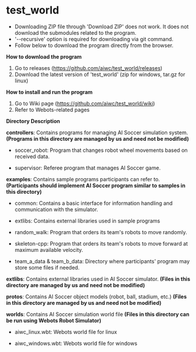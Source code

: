 # test_world

- Downloading ZIP file through 'Download ZIP' does not work. It does not download the submodules related to the program.
- '--recursive' option is required for downloading via git command.
- Follow below to download the program directly from the browser.

**How to download the program**

1. Go to releases (https://github.com/aiwc/test_world/releases)
2. Download the latest version of 'test_world' (zip for windows, tar.gz for linux)

**How to install and run the program**

1. Go to Wiki page (https://github.com/aiwc/test_world/wiki)
2. Refer to Webots-related pages

**Directory Description**

**controllers**: Contains programs for managing AI Soccer simulation system. **(Programs in this directory are managed by us and need not be modified)**

- soccer_robot: Program that changes robot wheel movements based on received data.

- supervisor: Referee program that manages AI Soccer game.

**examples**: Contains sample programs participants can refer to. **(Participants should implement AI Soccer program similar to samples in this directory)**

- common: Contains a basic interface for information handling and communication with the simulator.

- extlibs: Contains external libraries used in sample programs

- random_walk: Program that orders its team's robots to move randomly.

- skeleton-cpp: Program that orders its team's robots to move forward at maximum available velocity.

- team_a_data & team_b_data: Directory where participants' program may store some files if needed.

**extlibs**: Contains external libraries used in AI Soccer simulator. **(Files in this directory are managed by us and need not be modified)**

**protos**: Contains AI Soccer object models (robot, ball, stadium, etc.) **(Files in this directory are managed by us and need not be modified)**

**worlds**: Contains AI Soccer simulation world file **(Files in this directory can be run using Webots Robot Simulator)**

- aiwc_linux.wbt: Webots world file for linux

- aiwc_windows.wbt: Webots world file for windows

